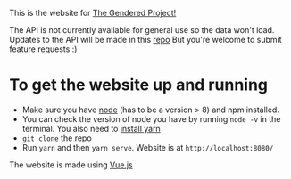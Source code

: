 This is the website for [The Gendered Project!](https://genderedproject.org/)

The API is not currently available for general use so the data won't load. Updates to the API will be made in this [repo](https://github.com/gendered/api) But you're welcome to submit feature requests :)

# To get the website up and running

- Make sure you have [node](https://nodejs.org/en/download/) (has to be a version > 8) and npm installed.
- You can check the version of node you have by running `node -v` in the terminal. You also need to [install yarn](https://yarnpkg.com/lang/en/docs/install/#mac-stable)
- `git clone` the repo
- Run `yarn` and then `yarn serve`. Website is at `http://localhost:8080/`

The website is made using [Vue.js](https://vuejs.org/)

